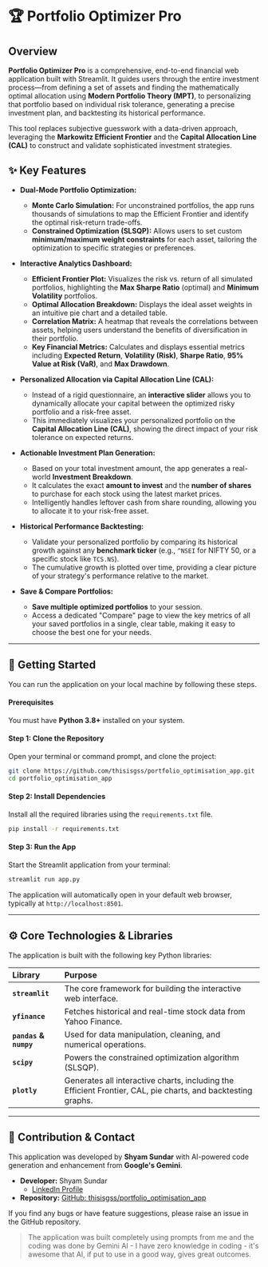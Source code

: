 
# 🏆 Portfolio Optimizer Pro

## Overview

**Portfolio Optimizer Pro** is a comprehensive, end-to-end financial web application built with Streamlit. It guides users through the entire investment process—from defining a set of assets and finding the mathematically optimal allocation using **Modern Portfolio Theory (MPT)**, to personalizing that portfolio based on individual risk tolerance, generating a precise investment plan, and backtesting its historical performance.

This tool replaces subjective guesswork with a data-driven approach, leveraging the **Markowitz Efficient Frontier** and the **Capital Allocation Line (CAL)** to construct and validate sophisticated investment strategies.

## ✨ Key Features

  * **Dual-Mode Portfolio Optimization:**

      * **Monte Carlo Simulation:** For unconstrained portfolios, the app runs thousands of simulations to map the Efficient Frontier and identify the optimal risk-return trade-offs.
      * **Constrained Optimization (SLSQP):** Allows users to set custom **minimum/maximum weight constraints** for each asset, tailoring the optimization to specific strategies or preferences.

  * **Interactive Analytics Dashboard:**

      * **Efficient Frontier Plot:** Visualizes the risk vs. return of all simulated portfolios, highlighting the **Max Sharpe Ratio** (optimal) and **Minimum Volatility** portfolios.
      * **Optimal Allocation Breakdown:** Displays the ideal asset weights in an intuitive pie chart and a detailed table.
      * **Correlation Matrix:** A heatmap that reveals the correlations between assets, helping users understand the benefits of diversification in their portfolio.
      * **Key Financial Metrics:** Calculates and displays essential metrics including **Expected Return**, **Volatility (Risk)**, **Sharpe Ratio**, **95% Value at Risk (VaR)**, and **Max Drawdown**.

  * **Personalized Allocation via Capital Allocation Line (CAL):**

      * Instead of a rigid questionnaire, an **interactive slider** allows you to dynamically allocate your capital between the optimized risky portfolio and a risk-free asset.
      * This immediately visualizes your personalized portfolio on the **Capital Allocation Line (CAL)**, showing the direct impact of your risk tolerance on expected returns.

  * **Actionable Investment Plan Generation:**

      * Based on your total investment amount, the app generates a real-world **Investment Breakdown**.
      * It calculates the exact **amount to invest** and the **number of shares** to purchase for each stock using the latest market prices.
      * Intelligently handles leftover cash from share rounding, allowing you to allocate it to your risk-free asset.

  * **Historical Performance Backtesting:**

      * Validate your personalized portfolio by comparing its historical growth against any **benchmark ticker** (e.g., `^NSEI` for NIFTY 50, or a specific stock like `TCS.NS`).
      * The cumulative growth is plotted over time, providing a clear picture of your strategy's performance relative to the market.

  * **Save & Compare Portfolios:**

      * **Save multiple optimized portfolios** to your session.
      * Access a dedicated "Compare" page to view the key metrics of all your saved portfolios in a single, clear table, making it easy to choose the best one for your needs.

-----

## 🚀 Getting Started

You can run the application on your local machine by following these steps.

#### Prerequisites

You must have **Python 3.8+** installed on your system.

#### Step 1: Clone the Repository

Open your terminal or command prompt, and clone the project:

```bash
git clone https://github.com/thisisgss/portfolio_optimisation_app.git
cd portfolio_optimisation_app
```

#### Step 2: Install Dependencies

Install all the required libraries using the `requirements.txt` file.

```bash
pip install -r requirements.txt
```

#### Step 3: Run the App

Start the Streamlit application from your terminal:

```bash
streamlit run app.py
```

The application will automatically open in your default web browser, typically at `http://localhost:8501`.

-----

## ⚙️ Core Technologies & Libraries

The application is built with the following key Python libraries:

| Library | Purpose |
| :--- | :--- |
| **`streamlit`** | The core framework for building the interactive web interface. |
| **`yfinance`** | Fetches historical and real-time stock data from Yahoo Finance. |
| **`pandas` & `numpy`** | Used for data manipulation, cleaning, and numerical operations. |
| **`scipy`** | Powers the constrained optimization algorithm (SLSQP). |
| **`plotly`** | Generates all interactive charts, including the Efficient Frontier, CAL, pie charts, and backtesting graphs. |

-----

## 🤝 Contribution & Contact

This application was developed by **Shyam Sundar** with AI-powered code generation and enhancement from **Google's Gemini**.

  * **Developer:** Shyam Sundar
      * [LinkedIn Profile](https://www.linkedin.com/in/shyam-sundar-837b97192/)
  * **Repository:** [GitHub: thisisgss/portfolio\_optimisation\_app](https://github.com/thisisgss/portfolio_optimisation_app)

If you find any bugs or have feature suggestions, please raise an issue in the GitHub repository.

> The application was built completely using prompts from me and the coding was done by Gemini AI - I have zero knowledge in coding - it's awesome that AI, if put to use in a good way, gives great outcomes.